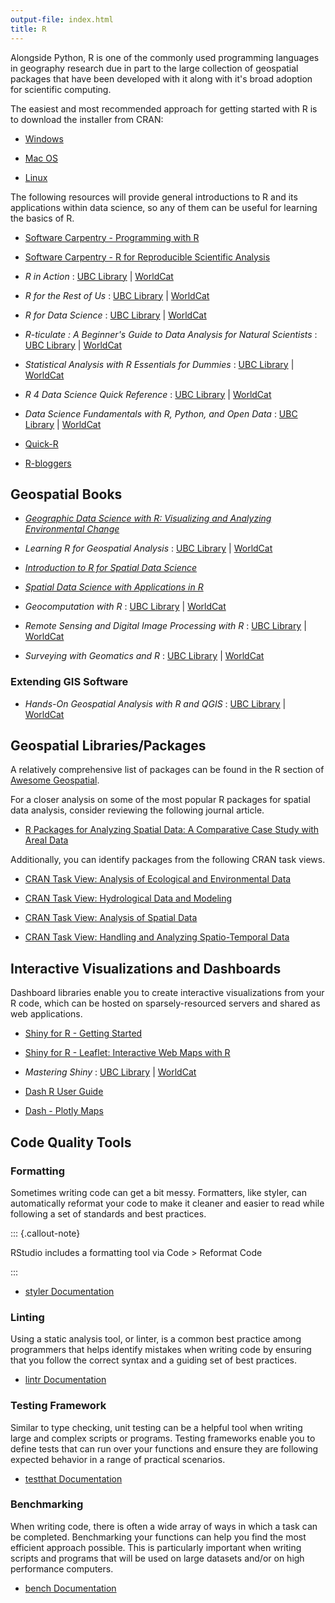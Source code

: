 ```yaml
---
output-file: index.html
title: R
---
```


Alongside Python, R is one of the commonly used programming languages in
geography research due in part to the large collection of geospatial packages
that have been developed with it along with it's broad adoption for scientific
computing.

The easiest and most recommended approach for getting started with R is to
download the installer from CRAN:

- [Windows](https://cran.r-project.org/bin/windows/base/)

- [Mac OS](https://cran.r-project.org/bin/macosx/)

- [Linux](https://cran.r-project.org/bin/linux/)

The following resources will provide general introductions to R and its
applications within data science, so any of them can be useful for learning the
basics of R.

- [Software Carpentry - Programming with R](https://swcarpentry.github.io/r-novice-inflammation/)

- [Software Carpentry - R for Reproducible Scientific Analysis](https://swcarpentry.github.io/r-novice-gapminder/)

- _R in Action_ : [UBC Library](https://go.exlibris.link/P6rJdt9g) |
  [WorldCat](https://search.worldcat.org/title/1325721232)

- _R for the Rest of Us_ : [UBC Library](https://go.exlibris.link/CryW41CM) |
  [WorldCat](https://search.worldcat.org/title/1431119628)

- _R for Data Science_ : [UBC Library](https://go.exlibris.link/FW9jGNqj) |
  [WorldCat](https://search.worldcat.org/title/1392138200)

- _R-ticulate : A Beginner's Guide to Data Analysis for Natural Scientists_ :
  [UBC Library](https://learning.oreilly.com/library/view/r-ticulate/9781119717997/)
  | [WorldCat](https://search.worldcat.org/title/1445866209)

- _Statistical Analysis with R Essentials for Dummies_ :
  [UBC Library](https://go.exlibris.link/Stf1fNCy) |
  [WorldCat](https://search.worldcat.org/title/1430211695)

- _R 4 Data Science Quick Reference_ :
  [UBC Library](https://go.exlibris.link/PLPKnlK4) |
  [WorldCat](https://search.worldcat.org/title/1349468003)

- _Data Science Fundamentals with R, Python, and Open Data_ :
  [UBC Library](https://go.exlibris.link/kz6Z0BfH) |
  [WorldCat](https://search.worldcat.org/title/1409031863)

- [Quick-R](https://www.statmethods.net/)

- [R-bloggers](https://www.r-bloggers.com/)

## Geospatial Books

- _[Geographic Data Science with R: Visualizing and Analyzing Environmental Change](https://doi.org/10.1201/9781003326199)_

- _Learning R for Geospatial Analysis_ :
  [UBC Library](https://go.exlibris.link/nMcRqq29) |
  [WorldCat](https://search.worldcat.org/title/900886812)

- _[Introduction to R for Spatial Data Science](https://rspatial.org/intr/index.html)_

- _[Spatial Data Science with Applications in R](https://r-spatial.org/book/)_

- _Geocomputation with R_ : [UBC Library](https://go.exlibris.link/hS3B926C) |
  [WorldCat](https://search.worldcat.org/title/1090540543)

- _Remote Sensing and Digital Image Processing with R_ :
  [UBC Library](https://go.exlibris.link/JMr62B9N) |
  [WorldCat](https://search.worldcat.org/title/1378724739)

- _Surveying with Geomatics and R_ :
  [UBC Library](https://go.exlibris.link/yzsrpMzv) |
  [WorldCat](https://search.worldcat.org/title/1273700848)

### Extending GIS Software

- _Hands-On Geospatial Analysis with R and QGIS_ :
  [UBC Library](https://go.exlibris.link/c835FCNj) |
  [WorldCat](https://search.worldcat.org/title/1084488168)

## Geospatial Libraries/Packages

A relatively comprehensive list of packages can be found in the R section of
[Awesome Geospatial](https://github.com/sacridini/Awesome-Geospatial#R).

For a closer analysis on some of the most popular R packages for spatial data
analysis, consider reviewing the following journal article.

- [R Packages for Analyzing Spatial Data: A Comparative Case Study with Areal Data](https://doi.org/10.1111/gean.12319)

Additionally, you can identify packages from the following CRAN task views.

- [CRAN Task View: Analysis of Ecological and Environmental Data](https://cran.r-project.org/web/views/Environmetrics.html)

- [CRAN Task View: Hydrological Data and Modeling](https://cran.r-project.org/web/views/Hydrology.html)

- [CRAN Task View: Analysis of Spatial Data](https://cran.r-project.org/web/views/Spatial.html)

- [CRAN Task View: Handling and Analyzing Spatio-Temporal Data](https://cran.r-project.org/web/views/SpatioTemporal.html)

## Interactive Visualizations and Dashboards

Dashboard libraries enable you to create interactive visualizations from your R
code, which can be hosted on sparsely-resourced servers and shared as web
applications.

- [Shiny for R - Getting Started](https://shiny.posit.co/r/getstarted/shiny-basics/lesson1/index.html)

- [Shiny for R - Leaflet: Interactive Web Maps with R](https://posit.co/blog/leaflet-interactive-web-maps-with-r/)

- _Mastering Shiny_ : [UBC Library](https://go.exlibris.link/BST471rL) |
  [WorldCat](https://search.worldcat.org/title/1235778006)

- [Dash R User Guide](https://dash.plotly.com/r)

- [Dash - Plotly Maps](https://plotly.com/r/maps/)

## Code Quality Tools

### Formatting

Sometimes writing code can get a bit messy. Formatters, like styler, can
automatically reformat your code to make it cleaner and easier to read while
following a set of standards and best practices.

::: {.callout-note}

RStudio includes a formatting tool via Code \> Reformat Code

:::

- [styler Documentation](https://styler.r-lib.org/)

### Linting

Using a static analysis tool, or linter, is a common best practice among
programmers that helps identify mistakes when writing code by ensuring that you
follow the correct syntax and a guiding set of best practices.

- [lintr Documentation](https://lintr.r-lib.org/)

### Testing Framework

Similar to type checking, unit testing can be a helpful tool when writing large
and complex scripts or programs. Testing frameworks enable you to define tests
that can run over your functions and ensure they are following expected behavior
in a range of practical scenarios.

- [testthat Documentation](https://testthat.r-lib.org/)

### Benchmarking

When writing code, there is often a wide array of ways in which a task can be
completed. Benchmarking your functions can help you find the most efficient
approach possible. This is particularly important when writing scripts and
programs that will be used on large datasets and/or on high performance
computers.

- [bench Documentation](https://cran.r-project.org/web/packages/bench/bench.pdf)
